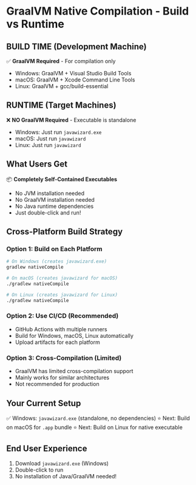 # GraalVM Native Compilation - Build vs Runtime

## BUILD TIME (Development Machine)
✅ **GraalVM Required** - For compilation only
- Windows: GraalVM + Visual Studio Build Tools
- macOS: GraalVM + Xcode Command Line Tools  
- Linux: GraalVM + gcc/build-essential

## RUNTIME (Target Machines)
❌ **NO GraalVM Required** - Executable is standalone
- Windows: Just run `javawizard.exe`
- macOS: Just run `javawizard` 
- Linux: Just run `javawizard`

## What Users Get
📦 **Completely Self-Contained Executables**
- No JVM installation needed
- No GraalVM installation needed
- No Java runtime dependencies
- Just double-click and run!

## Cross-Platform Build Strategy

### Option 1: Build on Each Platform
```bash
# On Windows (creates javawizard.exe)
gradlew nativeCompile

# On macOS (creates javawizard for macOS)
./gradlew nativeCompile

# On Linux (creates javawizard for Linux)
./gradlew nativeCompile
```

### Option 2: Use CI/CD (Recommended)
- GitHub Actions with multiple runners
- Build for Windows, macOS, Linux automatically
- Upload artifacts for each platform

### Option 3: Cross-Compilation (Limited)
- GraalVM has limited cross-compilation support
- Mainly works for similar architectures
- Not recommended for production

## Your Current Setup
✅ Windows: `javawizard.exe` (standalone, no dependencies)
⭐ Next: Build on macOS for `.app` bundle
⭐ Next: Build on Linux for native executable

## End User Experience
1. Download `javawizard.exe` (Windows)
2. Double-click to run
3. No installation of Java/GraalVM needed!

